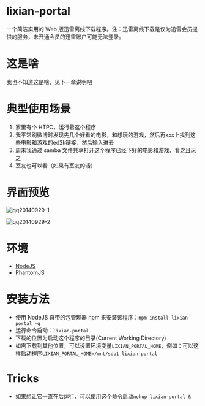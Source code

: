 lixian-portal
=============

一个简洁实用的 Web 版迅雷离线下载程序。注：迅雷离线下载是仅为迅雷会员提供的服务，未开通会员的迅雷账户可能无法登录。

# 这是啥

我也不知道这是啥，见下一章说明吧

# 典型使用场景

1. 家里有个 HTPC，运行着这个程序
2. 我平常刷微博时发现先几个好看的电影，和想玩的游戏，然后再xxx上找到这些电影和游戏的ed2k链接，然后输入进去
3. 周末我通过 samba 文件共享打开这个程序已经下好的电影和游戏，看之且玩之
4. 室友也可以看（如果有室友的话）

# 界面预览

![qq20140929-1](https://cloud.githubusercontent.com/assets/1559832/4437710/10a2f2d4-479e-11e4-888f-eae2f34b5bff.png)

![qq20140929-2](https://cloud.githubusercontent.com/assets/1559832/4437711/1110e618-479e-11e4-8885-b28024c6864d.png)


# 环境

* [NodeJS](http://nodejs.org/)
* [PhantomJS](http://phantomjs.org/)

# 安装方法

* 使用 NodeJS 自带的包管理器 npm 来安装该程序：`npm install lixian-portal -g`
* 运行命令启动：`lixian-portal`
* 下载的位置为启动这个程序的目录(Current Working Directory)
* 如需下载到其他位置，可以设置环境变量`LIXIAN_PORTAL_HOME`，例如：可以这样启动程序`LIXIAN_PORTAL_HOME=/mnt/sdb1 lixian-portal`

# Tricks

* 如果想让它一直在后运行，可以使用这个命令启动`nohup lixian-portal &`

